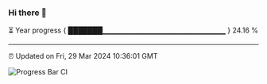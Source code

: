 ### Hi there 👋

⏳ Year progress { ███████▁▁▁▁▁▁▁▁▁▁▁▁▁▁▁▁▁▁▁▁▁▁▁ } 24.16 %

---

⏰ Updated on Fri, 29 Mar 2024 10:36:01 GMT

![Progress Bar CI](https://github.com/IshwaranRudhara/GIT-ACTION/workflows/Progress%20Bar%20CI/badge.svg)
